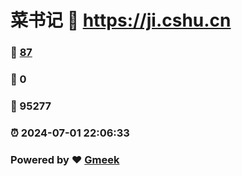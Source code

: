 # 菜书记 :link: https://ji.cshu.cn 
### :page_facing_up: [87](https://ji.cshu.cn/tag.html) 
### :speech_balloon: 0 
### :hibiscus: 95277 
### :alarm_clock: 2024-07-01 22:06:33 
### Powered by :heart: [Gmeek](https://github.com/Meekdai/Gmeek)
